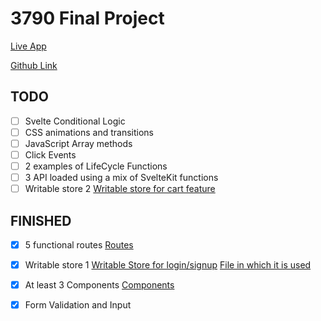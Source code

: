 # 3790 Final Project

[Live App](#)

[Github Link](https://github.com/brandonpretelt/final-project-3790)

## TODO

- [ ] Svelte Conditional Logic
- [ ] CSS animations and transitions
- [ ] JavaScript Array methods
- [ ] Click Events
- [ ] 2 examples of LifeCycle Functions
- [ ] 3 API loaded using a mix of SvelteKit functions
- [ ] Writable store 2
      [Writable store for cart feature](#)

## FINISHED

- [x] 5 functional routes
      [Routes](https://github.com/brandonpretelt/final-project-3790/tree/main/src/routes)
- [x] Writable store 1
      [Writable Store for login/signup](https://github.com/brandonpretelt/final-project-3790/blob/main/src/lib/stores/users.js)
      [File in which it is used](https://github.com/brandonpretelt/final-project-3790/blob/ce52d92ffd95b3aef36dbc8ff8ced8a130b52ab3/src/lib/components/Header.svelte#L3)

- [x] At least 3 Components
      [Components](https://github.com/brandonpretelt/final-project-3790/tree/main/src/lib/components)
- [x] Form Validation and Input
